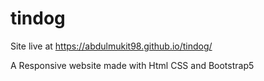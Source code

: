 # tindog

Site live at https://abdulmukit98.github.io/tindog/

A Responsive website made with Html CSS and Bootstrap5
